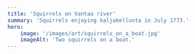 ```yaml
---
title: 'Squirrels on Vantaa river'
summary: 'Squirrels enjoying kaljakellunta in July 1773.'
hero:
    image: '/images/art/squirrels_on_a_boat.jpg'
    imageAlt: 'Two squirrels on a boat.'
---
```

